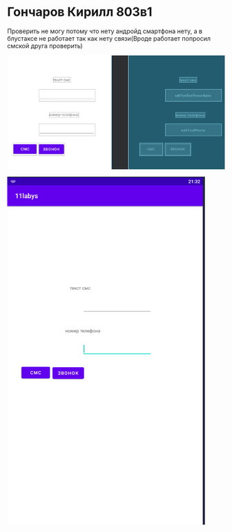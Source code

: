 # Гончаров Кирилл 803в1 
Проверить не могу потому что нету андройд смартфона нету, а в блустаксе не работает так как нету связи(Вроде работает попросил смской друга проверить)

<img src="lab11screenshots/1.png"></img>

<img src="lab11screenshots/2.png"></img>
